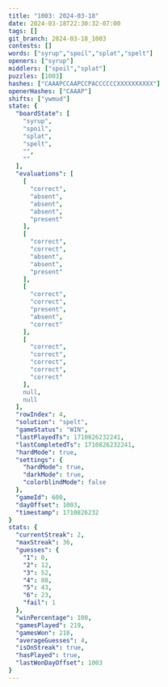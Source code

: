 ```yaml
---
title: "1003: 2024-03-18"
date: 2024-03-18T22:30:32-07:00
tags: []
git_branch: 2024-03-18_1003
contests: []
words: ["syrup","spoil","splat","spelt"]
openers: ["syrup"]
middlers: ["spoil","splat"]
puzzles: [1003]
hashes: ["CAAAPCCAAPCCPACCCCCCXXXXXXXXXX"]
openerHashes: ["CAAAP"]
shifts: ["ywmud"]
state: {
  "boardState": [
    "syrup",
    "spoil",
    "splat",
    "spelt",
    "",
    ""
  ],
  "evaluations": [
    [
      "correct",
      "absent",
      "absent",
      "absent",
      "present"
    ],
    [
      "correct",
      "correct",
      "absent",
      "absent",
      "present"
    ],
    [
      "correct",
      "correct",
      "present",
      "absent",
      "correct"
    ],
    [
      "correct",
      "correct",
      "correct",
      "correct",
      "correct"
    ],
    null,
    null
  ],
  "rowIndex": 4,
  "solution": "spelt",
  "gameStatus": "WIN",
  "lastPlayedTs": 1710826232241,
  "lastCompletedTs": 1710826232241,
  "hardMode": true,
  "settings": {
    "hardMode": true,
    "darkMode": true,
    "colorblindMode": false
  },
  "gameId": 600,
  "dayOffset": 1003,
  "timestamp": 1710826232
}
stats: {
  "currentStreak": 2,
  "maxStreak": 36,
  "guesses": {
    "1": 0,
    "2": 12,
    "3": 52,
    "4": 88,
    "5": 43,
    "6": 23,
    "fail": 1
  },
  "winPercentage": 100,
  "gamesPlayed": 219,
  "gamesWon": 218,
  "averageGuesses": 4,
  "isOnStreak": true,
  "hasPlayed": true,
  "lastWonDayOffset": 1003
}
---
```

<!-- more -->
